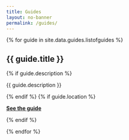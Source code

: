 ```yaml
---
title: Guides
layout: no-banner
permalink: /guides/
---
```


{% for guide in site.data.guides.listofguides %}

<section class="panel panel-default">
	<div class="panel-heading">
		<h2 class="panel-title" id="{{ guide.title | slugify }}">{{ guide.title }}</h2>
	</div>
	<div class="panel-body">
		{% if guide.description %}
			<p>{{ guide.description }}</p>
		{% endif %}
		{% if guide.location %}
			<p><strong><a href="{{ guide.location }}" target="_blank"><span class="glyphicon glyphicon-file"></span> See the guide</a></strong></p>
		{% endif %}
	</div>
</section>

{% endfor %}
